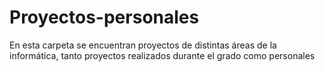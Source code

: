 # Proyectos-personales
En esta carpeta se encuentran proyectos de distintas áreas de la informática, tanto proyectos realizados durante el grado como personales
